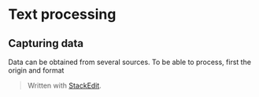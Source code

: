 # Text processing

## Capturing data

Data can be obtained from several sources. To be able to process, first the origin and format 



> Written with [StackEdit](https://stackedit.io/).
<!--stackedit_data:
eyJoaXN0b3J5IjpbMTAxOTcwMDAyNCwxMjM2MDQzNTQ0LC02NT
U4OTQwM119
-->